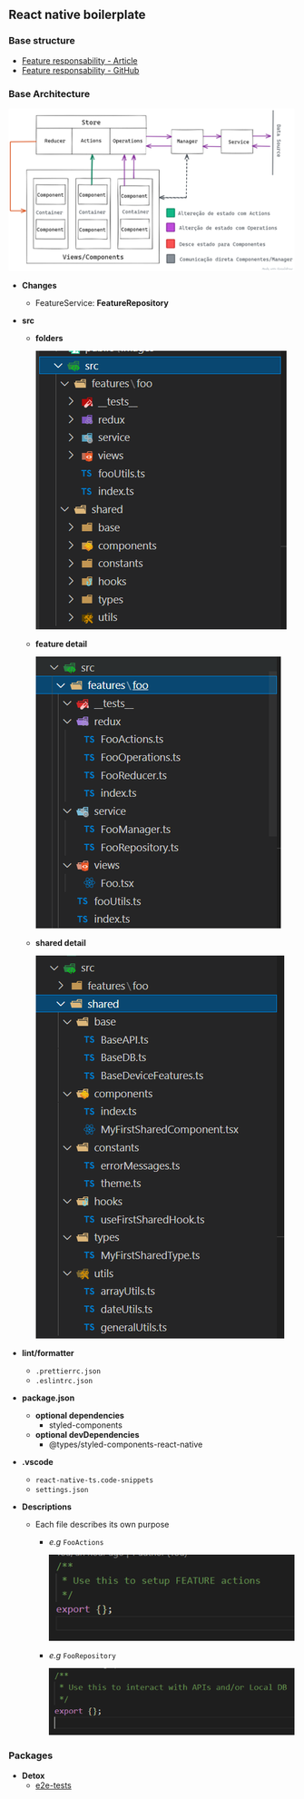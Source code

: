 ## React native boilerplate

### Base structure

- [Feature responsability - Article](https://ramonprata.medium.com/react-controle-de-estado-vamos-organizar-a065e0f5e82c)
- [Feature responsability - GitHub](https://github.com/ramonprata/structure_react_redux_app)

### Base Architecture

![](https://github.com/ramonprata/structure_react_redux_app/blob/master/imagesReadme/structure.png?raw=true)

- **Changes**

  - FeatureService: **FeatureRepository**

- **src**

  - **folders**

    ![](public/images/structureCollapsed.PNG)

  - **feature detail**

    ![](public/images/srcFeatureDetails.PNG)

  - **shared detail**

    ![](public/images/srcSharedDetails.PNG)

- **lint/formatter**
  - `.prettierrc.json`
  - `.eslintrc.json`
- **package.json**
  - **optional dependencies**
    - styled-components
  - **optional devDependencies**
    - @types/styled-components-react-native
- **.vscode**

  - `react-native-ts.code-snippets`
  - `settings.json`

- **Descriptions**

  - Each file describes its own purpose

    - _e.g_ `FooActions`

      ![](public/images/actionsDesc.PNG)

    - _e.g_ `FooRepository`

      ![](public/images/repositoryDesc.PNG)

### Packages
- **Detox**
  - [e2e-tests](https://github.com/wix/Detox/blob/master/docs/Introduction.GettingStarted.md)